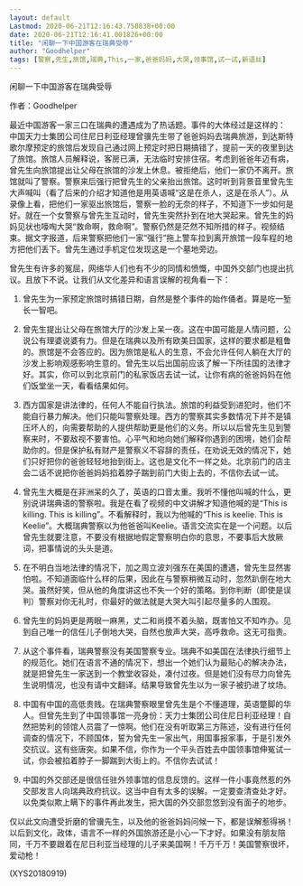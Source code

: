 ```yaml
---
layout: default
Lastmod: 2020-06-21T12:16:43.750838+00:00
date: 2020-06-21T12:16:41.001826+00:00
title: "闲聊一下中国游客在瑞典受辱"
author: "Goodhelper"
tags: [警察,先生,旅馆,瑞典,This,一家,爸爸妈妈,大哭,领事馆,试一试,新语丝]
---
```


闲聊一下中国游客在瑞典受辱

作者：Goodhelper

最近中国游客一家三口在瑞典的遭遇成为了热话题。事件的大体经过是这样的： 中国天力士集团公司住尼日利亚经理曾骥先生带了爸爸妈妈去瑞典旅游，到达斯特歌尔摩预定的旅馆后发现自己通过网上预定时把日期搞错了，提前一天的夜里到达了旅馆。旅馆人员解释说，客房已满，无法临时安排住宿。考虑到爸爸年迈有病，曾先生向旅馆提出让父母在旅馆的沙发上休息。被拒绝后，他们一家仍不离开。旅馆就叫了警察。警察来后强行把曾先生的父亲抬出旅馆。这时听到背景音里曾先生大声喊叫（看了后来的介绍才知道他是用英语喊“这是在杀人，这是在杀人”）。从录像上看，把他们一家驱出旅馆后，警察一脸的无奈的样子，不知道下一步如何是好。就在一个女警察与曾先生互动时，曾先生突然扑到在地大哭起来。曾先生的妈妈见状也嚎啕大哭“救命啊，救命啊”。警察仍然是茫然不知所措的样子。视频结束。据文字报道，后来警察把他们一家“强行”拖上警车拉到离开旅馆一段车程的地方把他们丢下。曾先生通过手机定位发现这是一个墓地旁边。

曾先生有许多的冤屈，网络华人们也有不少的同情和愤慨，中国外交部门也提出抗议。且放下不说。让我们从文化差异和语言误解的视角看一下：

1.  曾先生为一家预定旅馆时搞错日期，自然是整个事件的始作俑者。算是吃一堑长一智吧。

2. 曾先生提出让父母在旅馆大厅的沙发上呆一夜。这在中国可能是人情问题，公说公有理婆说婆有力。但是在瑞典以及所有欧美日国家，这样的要求都是粗鲁的。旅馆是不会答应的。因为旅馆是私人的生意，不会允许任何人躺在大厅的沙发上影响观感影响生意的。曾先生以后出国前应该了解一下所往国的法律才好。其实，你可以到北京前门的私家饭店去试一试，让你有病的爸爸妈妈在他们饭堂坐一天，看看结果如何。

3. 西方国家是讲法律的，任何人不能自行执法。旅馆的利益受到进犯时，他们不能自行暴力解决。他们只能叫警察处理。西方的警察其实多数情况下并不是镇压坏人的，向需要帮助的人提供帮助更是他们的义务。所以以后曾先生见到警察来时，不要敌视不要害怕。心平气和地向她们解释你遇到的困境，她们会帮助你的。但是保护私有财产是警察义不容辞的责任，在劝说无效的情况下，她们只好把你的爸爸轻轻地抬到街上。这也是文化不一样之处。北京前门的店主会二话不说把你爸爸妈妈掐着脖子踹到前门大街上去的，不信你去试一试。

4.   曾先生大概是在非洲呆的久了，英语的口音太重。我听不懂他叫喊的什么，更别说讲瑞典语的警察啦。我是在看了视频的中文讲解才知道他喊的是“This is killing. This is killing”。不看解释时，我以为他喊的“This is keelie. This is Keelie”。大概瑞典警察以为他爸爸叫Keelie。语言交流实在是一个问题。以后曾先生就要注意，不要没有根据地假定警察明白你的意思，不要事后大放厥词，把事情说的头头是道。

5.   在不明白当地法律的情况下，加之周立波刘强东在美国的遭遇，曾先生显然害怕啦。不知道面临什么样的后果，因此在与警察稍微互动时，忽然趴倒在地大哭。虽然好笑，但从他的角度讲这也不失一个好的策略。到你判断（即使是误判）警察对你无礼时，你最好的做法就是大哭大叫引起尽量多的人围观。

6.  曾先生的妈妈更是两眼一麻黑，丈二和尚摸不着头脑，既害怕又不知咋办。见到自己唯一的信任儿子倒地大哭，自然也放声大哭，高呼救命。这无可指责。

7.   从这个事件看，瑞典警察没有美国警察专业。瑞典不如美国在法律执行细节上的规范化。她们在语言不通的情况下，想出一个她们认为最贴心的解决办法，就是把曾先生一家送到一个教堂收容处，凑付过夜。但是她们没有尽力向曾先生说明情况，也没有请中文翻译。结果导致曾先生以为一家子被扔进了坟场。

8.  中国有中国的高低贵贱。在瑞典警察眼里曾先生是个不懂道理，英语蹩脚的华人。但曾先生到了中国领事馆一亮身份：天力士集团公司住尼日利亚经理！自然把势利的领馆人员震了一惊啊。他们在没有听取第三方陈述，没有进行任何调查的情况下，不顾国体，誓为曾先生一家出气，用国事报家事，于是引发外交抗议。这有些唐突。如果不信，你作为一个平头百姓去中国领事馆伸冤试一试，你会被掐着脖子一脚踹到大街上的。不信你去试试！

9.  中国的外交部还是很信任驻外领事馆的信息反馈的。这样一件小事竟然惹的外交部发言人向瑞典政府抗议。这当中自有太多的误解。一定要查清查处才好。以免类似欺上瞒下的事件再此发生，把大国的外交部忽悠到没有面子的地步。

仅以此文向遭受折磨的曾骥先生，以及他的爸爸妈妈问候一下，都是误解惹得祸！以后到文化，政体，语言不一样的外国旅游还是小心一下才好。如果没有朋友陪同，千万不要跟着在尼日利亚当经理的儿子来美国啊！千万千万！美国警察很坏，爱动枪！

(XYS20180919)

